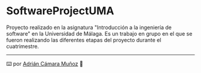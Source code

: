 # SoftwareProjectUMA
Proyecto realizado en la asignatura "Introducción a la ingeniería de software" en la Universidad de Málaga. Es un trabajo en grupo en el que se fueron realizando las diferentes etapas del proyecto durante el cuatrimestre.

---
⌨️ por [Adrián Cámara Muñoz](https://twitter.com/adriancamara0) 💛
